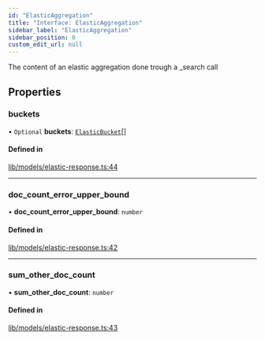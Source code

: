 ```yaml
---
id: "ElasticAggregation"
title: "Interface: ElasticAggregation"
sidebar_label: "ElasticAggregation"
sidebar_position: 0
custom_edit_url: null
---
```


The content of an elastic aggregation done trough a _search call

## Properties

### buckets

• `Optional` **buckets**: [`ElasticBucket`](ElasticBucket)[]

#### Defined in

[lib/models/elastic-response.ts:44](https://github.com/cognizone/ng-cognizone/blob/0401c67/libs/model-utils/src/lib/models/elastic-response.ts#L44)

___

### doc\_count\_error\_upper\_bound

• **doc\_count\_error\_upper\_bound**: `number`

#### Defined in

[lib/models/elastic-response.ts:42](https://github.com/cognizone/ng-cognizone/blob/0401c67/libs/model-utils/src/lib/models/elastic-response.ts#L42)

___

### sum\_other\_doc\_count

• **sum\_other\_doc\_count**: `number`

#### Defined in

[lib/models/elastic-response.ts:43](https://github.com/cognizone/ng-cognizone/blob/0401c67/libs/model-utils/src/lib/models/elastic-response.ts#L43)
